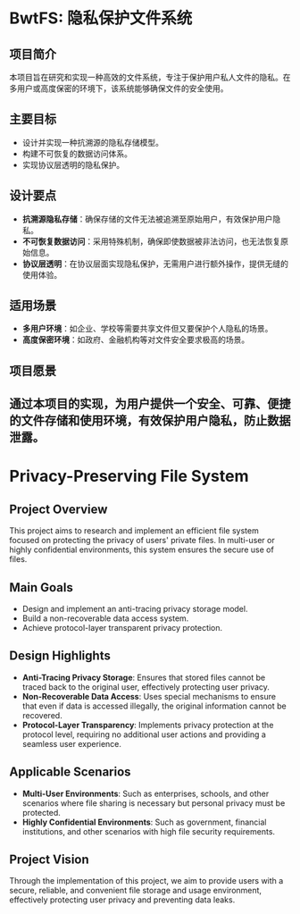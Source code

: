 # BwtFS: 隐私保护文件系统
## 项目简介
本项目旨在研究和实现一种高效的文件系统，专注于保护用户私人文件的隐私。在多用户或高度保密的环境下，该系统能够确保文件的安全使用。
## 主要目标
- 设计并实现一种抗溯源的隐私存储模型。
- 构建不可恢复的数据访问体系。
- 实现协议层透明的隐私保护。
## 设计要点
- **抗溯源隐私存储**：确保存储的文件无法被追溯至原始用户，有效保护用户隐私。
- **不可恢复数据访问**：采用特殊机制，确保即使数据被非法访问，也无法恢复原始信息。
- **协议层透明**：在协议层面实现隐私保护，无需用户进行额外操作，提供无缝的使用体验。
## 适用场景
- **多用户环境**：如企业、学校等需要共享文件但又要保护个人隐私的场景。
- **高度保密环境**：如政府、金融机构等对文件安全要求极高的场景。
## 项目愿景
通过本项目的实现，为用户提供一个安全、可靠、便捷的文件存储和使用环境，有效保护用户隐私，防止数据泄露。
---
# Privacy-Preserving File System
## Project Overview
This project aims to research and implement an efficient file system focused on protecting the privacy of users' private files. In multi-user or highly confidential environments, this system ensures the secure use of files.
## Main Goals
- Design and implement an anti-tracing privacy storage model.
- Build a non-recoverable data access system.
- Achieve protocol-layer transparent privacy protection.
## Design Highlights
- **Anti-Tracing Privacy Storage**: Ensures that stored files cannot be traced back to the original user, effectively protecting user privacy.
- **Non-Recoverable Data Access**: Uses special mechanisms to ensure that even if data is accessed illegally, the original information cannot be recovered.
- **Protocol-Layer Transparency**: Implements privacy protection at the protocol level, requiring no additional user actions and providing a seamless user experience.
## Applicable Scenarios
- **Multi-User Environments**: Such as enterprises, schools, and other scenarios where file sharing is necessary but personal privacy must be protected.
- **Highly Confidential Environments**: Such as government, financial institutions, and other scenarios with high file security requirements.
## Project Vision
Through the implementation of this project, we aim to provide users with a secure, reliable, and convenient file storage and usage environment, effectively protecting user privacy and preventing data leaks.